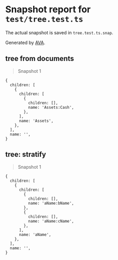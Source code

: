 # Snapshot report for `test/tree.test.ts`

The actual snapshot is saved in `tree.test.ts.snap`.

Generated by [AVA](https://avajs.dev).

## tree from documents

> Snapshot 1

    {
      children: [
        {
          children: [
            {
              children: [],
              name: 'Assets:Cash',
            },
          ],
          name: 'Assets',
        },
      ],
      name: '',
    }

## tree: stratify

> Snapshot 1

    {
      children: [
        {
          children: [
            {
              children: [],
              name: 'aName:bName',
            },
            {
              children: [],
              name: 'aName:cName',
            },
          ],
          name: 'aName',
        },
      ],
      name: '',
    }
